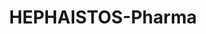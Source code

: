 ---
layout: startup_page
title: "HEPHAISTOS-Pharma"
id: "hephaistospharma.com"
permalink: "/hephaistospharmahephaistospharma.com04192025/"
website: "https://www.hephaistos-pharma.com/"
funding_round: "Seed"
funding_amount: "€4.3M"
investors: "Elaia, xista science ventures, Fondation Fournier-Majoie, Noshaq"
about: "HEPHAISTOS-Pharma is a biotechnology company developing next-generation immunotherapies against cancer. Their lead candidate, ONCO-Boost, stimulates the patient's immune system to increase responses against tumors, working both as a single agent and in combination with other therapies. ONCO-Boost is the first immunostimulant to demonstrate efficacy against primary tumors and metastases."
markets: "Biotechnology, Oncology, Immunotherapy"
hq: "Orsay, Île-de-France, France"
founded_year: "2018"
linkedin: "https://fr.linkedin.com/company/hephaistos-pharma"
twitter: ""
instagram: ""
facebook: ""
crunchbase: "https://www.crunchbase.com/organization/hephaistos-pharma?utm_source=linkedin&utm_medium=referral&utm_campaign=linkedin_companies&utm_content=profile_cta_anon&trk=funding_crunchbase"
pitchbook: ""

# SEO Optimization
meta_title: "HEPHAISTOS-Pharma - Seed Funding (€4.3M)"
meta_description: "HEPHAISTOS-Pharma, HEPHAISTOS-Pharma is a biotechnology company developing next-generation immunotherapies against cancer. Their lead candidate, ONCO-Boost, stimulates t..."
meta_keywords: "HEPHAISTOS-Pharma, Biotechnology, Oncology, Immunotherapy, Seed funding"
canonical_url: "https://pkprojectstartups.github.io/projectstartups.com/hephaistospharmahephaistospharma.com04192025/"
---